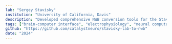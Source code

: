 ```yaml
---
lab: "Sergey Stavisky"
institution: "University of California, Davis"
description: "Developed comprehensive NWB conversion tools for the Stavisky lab's brain-to-text decoding datasets. The conversion pipeline handles complex neural decoding data including RNN decoder outputs, language model predictions, and processed electrophysiology signals. Created custom visualization widgets for analyzing decoding performance, trial-aligned data, and temporal evolution of phoneme and word predictions. The tools support Redis-based data streaming and include extensive configuration options through YAML files."
tags: ["brain-computer interface", "electrophysiology", "neural computation", "behavioral tracking"]
github: "https://github.com/catalystneuro/stavisky-lab-to-nwb"
date: "2024"
---
```

